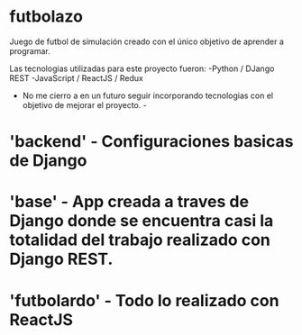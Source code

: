 # futbolazo
Juego de futbol de simulación creado con el único objetivo de aprender a programar.

Las tecnologias utilizadas para este proyecto fueron:
  -Python / DJango REST
  -JavaScript / ReactJS / Redux
  
- No me cierro a en un futuro seguir incorporando tecnologias con el objetivo de mejorar el proyecto. -

<!-- DISPOSICION DE LAS CARPETAS -->
# 'backend' - Configuraciones basicas de Django
# 'base' - App creada a traves de Django donde se encuentra casi la totalidad del trabajo realizado con Django REST.
# 'futbolardo' - Todo lo realizado con ReactJS
